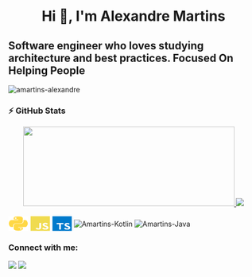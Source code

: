<h1 align="center">Hi 👋, I'm Alexandre Martins</h1>
<h2>Software engineer who loves studying architecture and best practices. Focused On Helping People</h2>

<p align="left">    
    <img src="https://komarev.com/ghpvc/?username=amartins-alexandre&label=Profile%20views&color=0e75b6&style=flat" alt="amartins-alexandre" /> 
</p>

<div align="center" >
    
    
</div>

<h3> ⚡ GitHub Stats </h3>
<div align="center" >
  <a href="https://github.com/Alanis2">
    <img src="https://github-readme-stats.vercel.app/api?username=amartins-alexandre&show_icons=true&theme=ocean_dark" width="425px" height="160em"/>
    <img src="https://github-readme-stats.vercel.app/api/top-langs/?username=amartins-alexandre&layout=compact&theme=ocean_dark" height="160em"/> 
  </a>
</div>


<div style="display: inline_block"><br>
    <img align="center" alt="Amartins-Python" height="30" width="40" src="https://raw.githubusercontent.com/devicons/devicon/master/icons/python/python-plain.svg" />
    <img align="center" alt="Amartins-Js" height="30" width="40" src="https://raw.githubusercontent.com/devicons/devicon/master/icons/javascript/javascript-plain.svg" />
    <img align="center" alt="Amartins-Ts" height="30" width="40" src="https://raw.githubusercontent.com/devicons/devicon/master/icons/typescript/typescript-plain.svg" />
    <img align="center" alt="Amartins-Kotlin" height="30" width="40" src="https://cdn.jsdelivr.net/gh/devicons/devicon/icons/kotlin/kotlin-original.svg" />
    <img align="center" alt="Amartins-Java" height="30" width="40" src="https://cdn.jsdelivr.net/gh/devicons/devicon/icons/java/java-original.svg" />
</div>

<h3 align="left">Connect with me:</h3>
<div> 
  <a href = "amartins.alexandre@outlook.pt"><img src="https://img.shields.io/badge/-Outlook-%23333?style=for-the-badge&logo=microsoftoutlook&logoColor=white&color=%23074577" target="_blank"></a>
  <a href="https://www.linkedin.com/in/alexandre-araujo-martins/" target="_blank"><img src="https://img.shields.io/badge/-LinkedIn-%230077B5?style=for-the-badge&logo=linkedin&logoColor=white" target="_blank"></a> 
</div>
